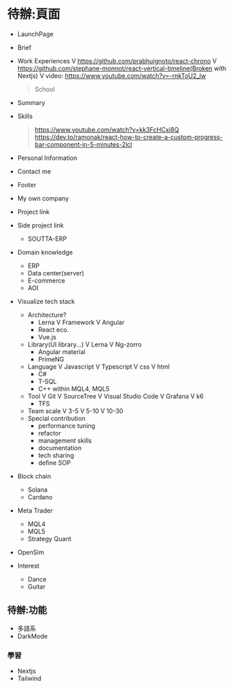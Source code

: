 # 待辦:頁面

- LaunchPage
- Brief
- Work Experiences
  V <https://github.com/prabhuignoto/react-chrono>
  V <https://github.com/stephane-monnot/react-vertical-timeline(Broken> with Nextjs)
    V video: <https://www.youtube.com/watch?v=-rnkToU2_lw>
  > School
- Summary
- Skills
  > https://www.youtube.com/watch?v=kk3FcHCxi8Q
  > https://dev.to/ramonak/react-how-to-create-a-custom-progress-bar-component-in-5-minutes-2lcl
- Personal Information
- Contact me
- Footer

- My own company
- Project link
- Side project link
  - SOUTTA-ERP

- Domain knowledge
  - ERP
  - Data center(server)
  - E-commerce
  - AOI
- Visualize tech stack
  - Architecture?
    - Lerna
  V Framework
    V Angular
    - React eco.
    - Vue.js
  - Library(UI library...)
    V Lerna
    V Ng-zorro
    - Angular material
    - PrimeNG
  - Language
    V Javascript
    V Typescript
    V css
    V html
    - C#
    - T-SQL
    - C++ within MQL4, MQL5
  - Tool
      V Git
      V SourceTree
      V Visual Studio Code
      V Grafana
      V k6
      - TFS
  - Team scale
    V 3-5
    V 5-10
    V 10-30
  - Special contribution
    - performance tuning
    - refactor
    - management skills
    - documentation
    - tech sharing
    - define SOP

- Block chain
  - Solana
  - Cardano
- Meta Trader
  - MQL4
  - MQL5
  - Strategy Quant
- OpenSim

- Interest
  - Dance
  - Guitar


## 待辦:功能
- 多語系
- DarkMode

### 學習

- Nextjs
- Tailwind
